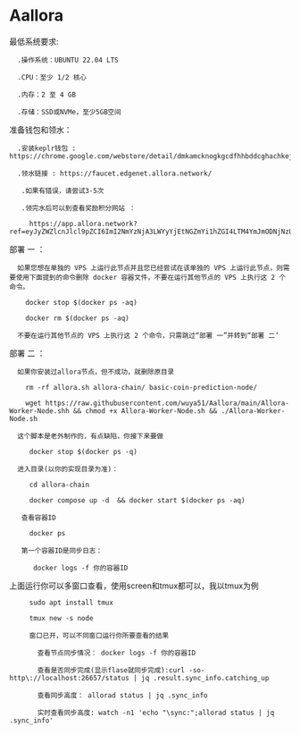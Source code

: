 # Aallora
最低系统要求:

      .操作系统：UBUNTU 22.04 LTS
  
      .CPU：至少 1/2 核心
  
      .内存：2 至 4 GB
  
      .存储：SSD或NVMe，至少5GB空间

准备钱包和领水：

      .安装keplr钱包 : https://chrome.google.com/webstore/detail/dmkamcknogkgcdfhhbddcghachkejeap
  
      .领水链接 : https://faucet.edgenet.allora.network/
  
       .如果有错误，请尝试3-5次

       .领完水后可以到查看奖励积分网站 ：
       
         https://app.allora.network?ref=eyJyZWZlcnJlcl9pZCI6ImI2NmYzNjA3LWYyYjEtNGZmYi1hZGI4LTM4YmJmODNjNzU0NCJ


部署 一 ：

      如果您想在单独的 VPS 上运行此节点并且您已经尝试在该单独的 VPS 上运行此节点，则需要使用下面提到的命令删除 docker 容器文件，不要在运行其他节点的 VPS 上执行这 2 个命令。
  
        docker stop $(docker ps -aq)
    
        docker rm $(docker ps -aq)

      不要在运行其他节点的 VPS 上执行这 2 个命令，只需跳过“部署 一”并转到“部署 二‘

部署 二 ：

      如果你安装过allora节点，但不成功，就删除原目录  
  
        rm -rf allora.sh allora-chain/ basic-coin-prediction-node/    

        wget https://raw.githubusercontent.com/wuya51/Aallora/main/Allora-Worker-Node.shh && chmod +x Allora-Worker-Node.sh && ./Allora-Worker-Node.sh

      这个脚本是老外制作的，有点缺陷，你接下来要做
     
         docker stop $(docker ps -q) 

      进入目录(以你的实现目录为准)：

         cd allora-chain
     
         docker compose up -d  && docker start $(docker ps -aq)

       查看容器ID
     
         docker ps
     
       第一个容器ID是同步日志：

          docker logs -f 你的容器ID


上面运行你可以多窗口查看，使用screen和tmux都可以，我以tmux为例
     
         sudo apt install tmux
     
         tmux new -s node

         窗口已开，可以不同窗口运行你所要查看的结果

           查看节点同步情况： docker logs -f 你的容器ID

           查看是否同步完成(显示flase就同步完成):curl -so- http\://localhost:26657/status | jq .result.sync_info.catching_up
       
           查看同步高度： allorad status | jq .sync_info
       
           实时查看同步高度: watch -n1 'echo "\sync:";allorad status | jq .sync_info'




